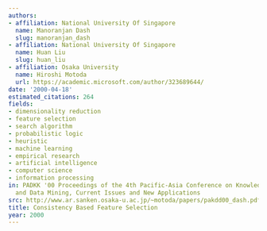 ```yaml
---
authors:
- affiliation: National University Of Singapore
  name: Manoranjan Dash
  slug: manoranjan_dash
- affiliation: National University Of Singapore
  name: Huan Liu
  slug: huan_liu
- affiliation: Osaka University
  name: Hiroshi Motoda
  url: https://academic.microsoft.com/author/323689644/
date: '2000-04-18'
estimated_citations: 264
fields:
- dimensionality reduction
- feature selection
- search algorithm
- probabilistic logic
- heuristic
- machine learning
- empirical research
- artificial intelligence
- computer science
- information processing
in: PADKK '00 Proceedings of the 4th Pacific-Asia Conference on Knowledge Discovery
  and Data Mining, Current Issues and New Applications
src: http://www.ar.sanken.osaka-u.ac.jp/~motoda/papers/pakdd00_dash.pdf
title: Consistency Based Feature Selection
year: 2000
---
```

